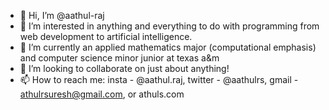 - 👋 Hi, I’m @aathul-raj
- 👀 I’m interested in anything and everything to do with programming from web development to artificial intelligence.
- 🌱 I’m currently an applied mathematics major (computational emphasis) and computer science minor junior at texas a&m 
- 💞️ I’m looking to collaborate on just about anything!
- 📫 How to reach me: insta - @aathul.raj, twitter - @aathulrs, gmail - athulrsuresh@gmail.com, or athuls.com

<!---
aathul-raj/aathul-raj is a ✨ special ✨ repository because its `README.md` (this file) appears on your GitHub profile.
You can click the Preview link to take a look at your changes.
--->

